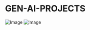 # GEN-AI-PROJECTS
![Image](https://github.com/user-attachments/assets/80f9a77d-6ff1-4b35-a431-468f5d4c5718)
![Image](https://github.com/user-attachments/assets/80f9a77d-6ff1-4b35-a431-468f5d4c5718)
